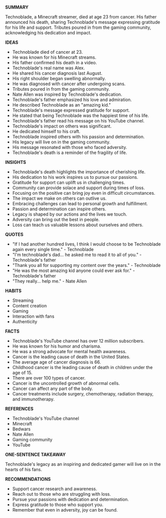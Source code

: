 **SUMMARY**

Technoblade, a Minecraft streamer, died at age 23 from cancer. His father announced his death, sharing Technoblade's message expressing gratitude for his life and support. Tributes poured in from the gaming community, acknowledging his dedication and impact.

**IDEAS**

* Technoblade died of cancer at 23.
* He was known for his Minecraft streams.
* His father confirmed his death in a video.
* Technoblade's real name was Alex.
* He shared his cancer diagnosis last August.
* His right shoulder began swelling abnormally.
* He was diagnosed with cancer after undergoing scans.
* Tributes poured in from the gaming community.
* Nate Allen was inspired by Technoblade's dedication.
* Technoblade's father emphasized his love and admiration.
* He described Technoblade as an "amazing kid."
* Technoblade's message expressed gratitude for support.
* He stated that being Technoblade was the happiest time of his life.
* Technoblade's father read his message on his YouTube channel.
* Technoblade's impact on others was significant.
* He dedicated himself to his craft.
* Technoblade inspired others with his passion and determination.
* His legacy will live on in the gaming community.
* His message resonated with those who faced adversity.
* Technoblade's death is a reminder of the fragility of life.

**INSIGHTS**

* Technoblade's death highlights the importance of cherishing life.
* His dedication to his work inspires us to pursue our passions.
* Gratitude for support can uplift us in challenging times.
* Community can provide solace and support during times of loss.
* Focusing on the positive can bring joy even in difficult circumstances.
* The impact we make on others can outlive us.
* Embracing challenges can lead to personal growth and fulfillment.
* Passion and determination can inspire others.
* Legacy is shaped by our actions and the lives we touch.
* Adversity can bring out the best in people.
* Loss can teach us valuable lessons about ourselves and others.

**QUOTES**

* "If I had another hundred lives, I think I would choose to be Technoblade again every single time." - Technoblade
* "I'm technoblade's dad... he asked me to read it to all of you." - Technoblade's father
* "Thank you all for supporting my content over the years." - Technoblade
* "He was the most amazing kid anyone could ever ask for." - Technoblade's father
* "They really... help me." - Nate Allen

**HABITS**

* Streaming
* Content creation
* Gaming
* Interaction with fans
* Authenticity

**FACTS**

* Technoblade's YouTube channel has over 12 million subscribers.
* He was known for his humor and charisma.
* He was a strong advocate for mental health awareness.
* Cancer is the leading cause of death in the United States.
* The average age of cancer diagnosis is 66.
* Childhood cancer is the leading cause of death in children under the age of 15.
* There are over 100 types of cancer.
* Cancer is the uncontrolled growth of abnormal cells.
* Cancer can affect any part of the body.
* Cancer treatments include surgery, chemotherapy, radiation therapy, and immunotherapy.

**REFERENCES**

* Technoblade's YouTube channel
* Minecraft
* Bedwars
* Nate Allen
* Gaming community
* YouTube

**ONE-SENTENCE TAKEAWAY**

Technoblade's legacy as an inspiring and dedicated gamer will live on in the hearts of his fans.

**RECOMMENDATIONS**

* Support cancer research and awareness.
* Reach out to those who are struggling with loss.
* Pursue your passions with dedication and determination.
* Express gratitude to those who support you.
* Remember that even in adversity, joy can be found.